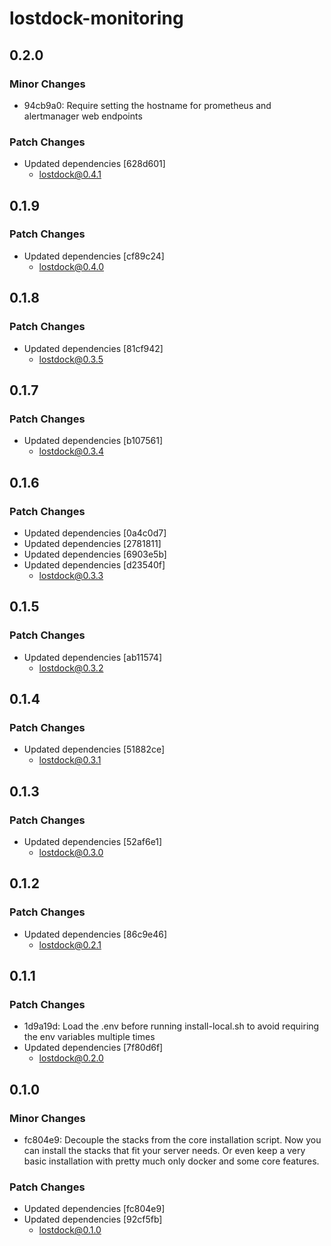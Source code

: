 # lostdock-monitoring

## 0.2.0

### Minor Changes

- 94cb9a0: Require setting the hostname for prometheus and alertmanager web endpoints

### Patch Changes

- Updated dependencies [628d601]
  - lostdock@0.4.1

## 0.1.9

### Patch Changes

- Updated dependencies [cf89c24]
  - lostdock@0.4.0

## 0.1.8

### Patch Changes

- Updated dependencies [81cf942]
  - lostdock@0.3.5

## 0.1.7

### Patch Changes

- Updated dependencies [b107561]
  - lostdock@0.3.4

## 0.1.6

### Patch Changes

- Updated dependencies [0a4c0d7]
- Updated dependencies [2781811]
- Updated dependencies [6903e5b]
- Updated dependencies [d23540f]
  - lostdock@0.3.3

## 0.1.5

### Patch Changes

- Updated dependencies [ab11574]
  - lostdock@0.3.2

## 0.1.4

### Patch Changes

- Updated dependencies [51882ce]
  - lostdock@0.3.1

## 0.1.3

### Patch Changes

- Updated dependencies [52af6e1]
  - lostdock@0.3.0

## 0.1.2

### Patch Changes

- Updated dependencies [86c9e46]
  - lostdock@0.2.1

## 0.1.1

### Patch Changes

- 1d9a19d: Load the .env before running install-local.sh to avoid requiring the env variables multiple times
- Updated dependencies [7f80d6f]
  - lostdock@0.2.0

## 0.1.0

### Minor Changes

- fc804e9: Decouple the stacks from the core installation script. Now you can install the stacks that fit your server needs. Or even keep a very basic installation with pretty much only docker and some core features.

### Patch Changes

- Updated dependencies [fc804e9]
- Updated dependencies [92cf5fb]
  - lostdock@0.1.0
